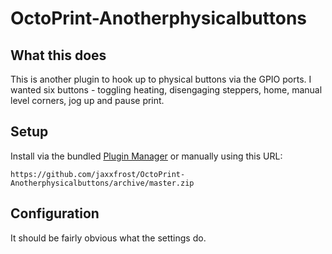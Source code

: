 # OctoPrint-Anotherphysicalbuttons

## What this does

This is another plugin to hook up to physical buttons via the GPIO ports. I wanted six buttons - toggling heating, disengaging steppers, home, manual level corners, jog up and pause print.

## Setup

Install via the bundled [Plugin Manager](https://docs.octoprint.org/en/master/bundledplugins/pluginmanager.html)
or manually using this URL:

    https://github.com/jaxxfrost/OctoPrint-Anotherphysicalbuttons/archive/master.zip

## Configuration

It should be fairly obvious what the settings do.
